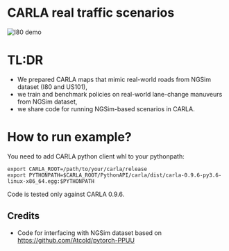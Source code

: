 CARLA real traffic scenarios
========================

![I80 demo](I80_demo.gif)

# TL:DR

- We prepared CARLA maps that mimic real-world roads from NGSim dataset (I80 and US101),
- we train and benchmark policies on real-world lane-change manuveurs from NGSim dataset,
- we share code for running NGSim-based scenarios in CARLA. 

# How to run example?

You need to add CARLA python client whl to your pythonpath:
```
export CARLA_ROOT=/path/to/your/carla/release
export PYTHONPATH=$CARLA_ROOT/PythonAPI/carla/dist/carla-0.9.6-py3.6-linux-x86_64.egg:$PYTHONPATH
```

Code is tested only against CARLA 0.9.6.

## Credits

* Code for interfacing with NGSim dataset based on https://github.com/Atcold/pytorch-PPUU